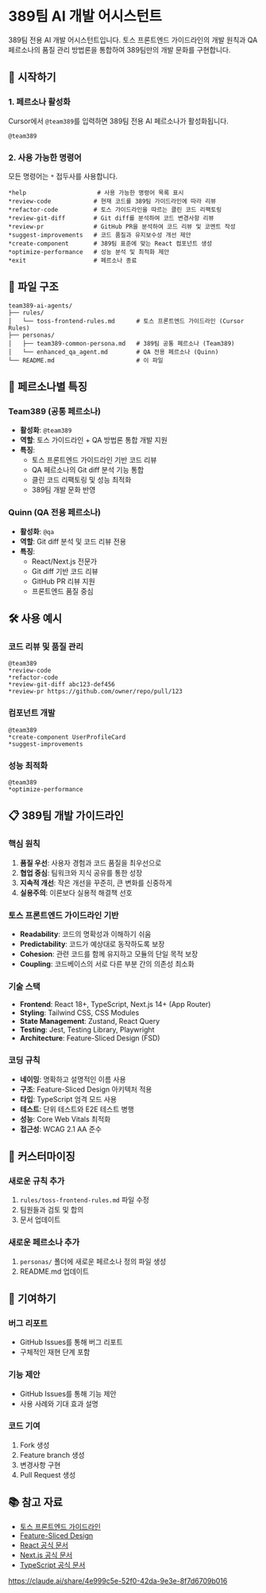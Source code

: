 # 389팀 AI 개발 어시스턴트

389팀 전용 AI 개발 어시스턴트입니다. 토스 프론트엔드 가이드라인의 개발 원칙과 QA 페르소나의 품질 관리 방법론을 통합하여 389팀만의 개발 문화를 구현합니다.

## 🚀 시작하기

### 1. 페르소나 활성화

Cursor에서 `@team389`를 입력하면 389팀 전용 AI 페르소나가 활성화됩니다.

```
@team389
```

### 2. 사용 가능한 명령어

모든 명령어는 `*` 접두사를 사용합니다.

```
*help                    # 사용 가능한 명령어 목록 표시
*review-code            # 현재 코드를 389팀 가이드라인에 따라 리뷰
*refactor-code          # 토스 가이드라인을 따르는 클린 코드 리팩토링
*review-git-diff        # Git diff를 분석하여 코드 변경사항 리뷰
*review-pr              # GitHub PR을 분석하여 코드 리뷰 및 코멘트 작성
*suggest-improvements   # 코드 품질과 유지보수성 개선 제안
*create-component       # 389팀 표준에 맞는 React 컴포넌트 생성
*optimize-performance   # 성능 분석 및 최적화 제안
*exit                   # 페르소나 종료
```

## 📁 파일 구조

```
team389-ai-agents/
├── rules/
│   └── toss-frontend-rules.md      # 토스 프론트엔드 가이드라인 (Cursor Rules)
├── personas/
│   ├── team389-common-persona.md   # 389팀 공통 페르소나 (Team389)
│   └── enhanced_qa_agent.md        # QA 전용 페르소나 (Quinn)
└── README.md                       # 이 파일
```

## 🎯 페르소나별 특징

### Team389 (공통 페르소나)

- **활성화**: `@team389`
- **역할**: 토스 가이드라인 + QA 방법론 통합 개발 지원
- **특징**:
  - 토스 프론트엔드 가이드라인 기반 코드 리뷰
  - QA 페르소나의 Git diff 분석 기능 통합
  - 클린 코드 리팩토링 및 성능 최적화
  - 389팀 개발 문화 반영

### Quinn (QA 전용 페르소나)

- **활성화**: `@qa`
- **역할**: Git diff 분석 및 코드 리뷰 전용
- **특징**:
  - React/Next.js 전문가
  - Git diff 기반 코드 리뷰
  - GitHub PR 리뷰 지원
  - 프론트엔드 품질 중심

## 🛠️ 사용 예시

### 코드 리뷰 및 품질 관리

```
@team389
*review-code
*refactor-code
*review-git-diff abc123-def456
*review-pr https://github.com/owner/repo/pull/123
```

### 컴포넌트 개발

```
@team389
*create-component UserProfileCard
*suggest-improvements
```

### 성능 최적화

```
@team389
*optimize-performance
```

## 📋 389팀 개발 가이드라인

### 핵심 원칙

1. **품질 우선**: 사용자 경험과 코드 품질을 최우선으로
2. **협업 중심**: 팀워크와 지식 공유를 통한 성장
3. **지속적 개선**: 작은 개선을 꾸준히, 큰 변화를 신중하게
4. **실용주의**: 이론보다 실용적 해결책 선호

### 토스 프론트엔드 가이드라인 기반

- **Readability**: 코드의 명확성과 이해하기 쉬움
- **Predictability**: 코드가 예상대로 동작하도록 보장
- **Cohesion**: 관련 코드를 함께 유지하고 모듈의 단일 목적 보장
- **Coupling**: 코드베이스의 서로 다른 부분 간의 의존성 최소화

### 기술 스택

- **Frontend**: React 18+, TypeScript, Next.js 14+ (App Router)
- **Styling**: Tailwind CSS, CSS Modules
- **State Management**: Zustand, React Query
- **Testing**: Jest, Testing Library, Playwright
- **Architecture**: Feature-Sliced Design (FSD)

### 코딩 규칙

- **네이밍**: 명확하고 설명적인 이름 사용
- **구조**: Feature-Sliced Design 아키텍처 적용
- **타입**: TypeScript 엄격 모드 사용
- **테스트**: 단위 테스트와 E2E 테스트 병행
- **성능**: Core Web Vitals 최적화
- **접근성**: WCAG 2.1 AA 준수

## 🔧 커스터마이징

### 새로운 규칙 추가

1. `rules/toss-frontend-rules.md` 파일 수정
2. 팀원들과 검토 및 합의
3. 문서 업데이트

### 새로운 페르소나 추가

1. `personas/` 폴더에 새로운 페르소나 정의 파일 생성
2. README.md 업데이트

## 🤝 기여하기

### 버그 리포트

- GitHub Issues를 통해 버그 리포트
- 구체적인 재현 단계 포함

### 기능 제안

- GitHub Issues를 통해 기능 제안
- 사용 사례와 기대 효과 설명

### 코드 기여

1. Fork 생성
2. Feature branch 생성
3. 변경사항 구현
4. Pull Request 생성

## 📚 참고 자료

- [토스 프론트엔드 가이드라인](https://gist.github.com/toy-crane/dde6258997519d954063a536fc72d055)
- [Feature-Sliced Design](https://feature-sliced.design/)
- [React 공식 문서](https://react.dev/)
- [Next.js 공식 문서](https://nextjs.org/docs)
- [TypeScript 공식 문서](https://www.typescriptlang.org/docs/)

https://claude.ai/share/4e999c5e-52f0-42da-9e3e-8f7d6709b016

